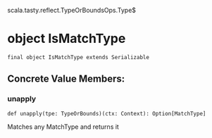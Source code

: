 scala.tasty.reflect.TypeOrBoundsOps.Type$
# object IsMatchType

<pre><code class="language-scala" >final object IsMatchType extends Serializable</pre></code>
## Concrete Value Members:
### unapply
<pre><code class="language-scala" >def unapply(tpe: TypeOrBounds)(ctx: Context): Option[MatchType]</pre></code>
Matches any MatchType and returns it


